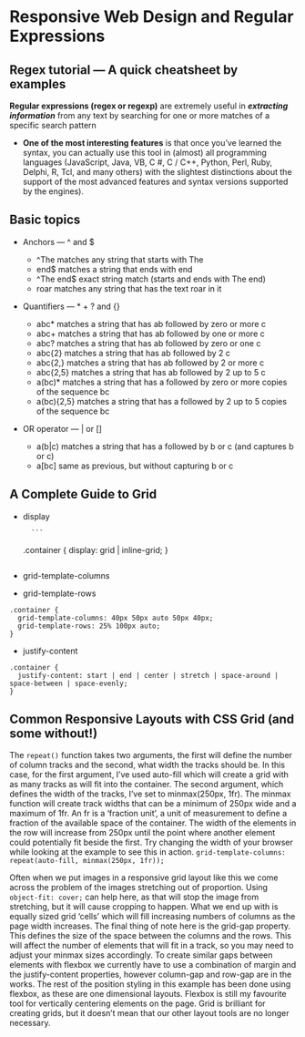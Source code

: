 # Responsive Web Design and Regular Expressions
## Regex tutorial — A quick cheatsheet by examples

**Regular expressions (regex or regexp)** are extremely useful in ***extracting information*** from any text by searching for one or more matches of a specific search pattern

* **One of the most interesting features** is that once you’ve learned the syntax, you can actually use this tool in (almost) all programming languages ​​(JavaScript, Java, VB, C #, C / C++, Python, Perl, Ruby, Delphi, R, Tcl, and many others) with the slightest distinctions about the support of the most advanced features and syntax versions supported by the engines).

## Basic topics
* Anchors — ^ and $

    * ^The        matches any string that starts with The 
    * end$        matches a string that ends with end
    * ^The end$   exact string match (starts and ends with The end)
    * roar        matches any string that has the text roar in it

* Quantifiers — * + ? and {}
    * abc*        matches a string that has ab followed by zero or more c 
    * abc+        matches a string that has ab followed by one or more c
    * abc?        matches a string that has ab followed by zero or one c
    * abc{2}      matches a string that has ab followed by 2 c
    * abc{2,}     matches a string that has ab followed by 2 or more c
    * abc{2,5}    matches a string that has ab followed by 2 up to 5 c
    * a(bc)*      matches a string that has a followed by zero or more copies of the sequence bc
    * a(bc){2,5}  matches a string that has a followed by 2 up to 5 copies of the sequence bc

* OR operator — | or []
    *  a(b|c)     matches a string that has a followed by b or c (and captures b or c)
    * a[bc]      same as previous, but without capturing b or c    

    <!-- https://medium.com/factory-mind/regex-tutorial-a-simple-cheatsheet-by-examples-649dc1c3f285 -->

 ## A Complete Guide to Grid
* display 
    
        ```
    .container {
    display: grid | inline-grid;
    }
    ```
* grid-template-columns
* grid-template-rows

```
.container {
  grid-template-columns: 40px 50px auto 50px 40px;
  grid-template-rows: 25% 100px auto;
}
```

* justify-content

```
.container {
  justify-content: start | end | center | stretch | space-around | space-between | space-evenly;    
}
```

<!-- https://css-tricks.com/snippets/css/complete-guide-grid/ -->


## Common Responsive Layouts with CSS Grid (and some without!)
The `repeat()` function takes two arguments, the first will define the number of column tracks and the second, what width the tracks should be.
In this case, for the first argument, I’ve used auto-fill which will create a grid with as many tracks as will fit into the container. The second argument, which defines the width of the tracks, I’ve set to minmax(250px, 1fr). The minmax function will create track widths that can be a minimum of 250px wide and a maximum of 1fr. An fr is a ‘fraction unit’, a unit of measurement to define a fraction of the available space of the container. The width of the elements in the row will increase from 250px until the point where another element could potentially fit beside the first. Try changing the width of your browser while looking at the example to see this in action.
`grid-template-columns: repeat(auto-fill, minmax(250px, 1fr));`

Often when we put images in a responsive grid layout like this we come across the problem of the images stretching out of proportion. Using
`object-fit: cover;`
can help here, as that will stop the image from stretching, but it will cause cropping to happen. What we end up with is equally sized grid ‘cells’ which will fill increasing numbers of columns as the page width increases.
The final thing of note here is the grid-gap property. This defines the size of the space between the columns and the rows. This will affect the number of elements that will fit in a track, so you may need to adjust your minmax sizes accordingly. To create similar gaps between elements with flexbox we currently have to use a combination of margin and the justify-content properties, however column-gap and row-gap are in the works.
The rest of the position styling in this example has been done using flexbox, as these are one dimensional layouts. Flexbox is still my favourite tool for vertically centering elements on the page. Grid is brilliant for creating grids, but it doesn’t mean that our other layout tools are no longer necessary.

<!-- https://medium.com/samsung-internet-dev/common-responsive-layouts-with-css-grid-and-some-without-245a862f48df -->